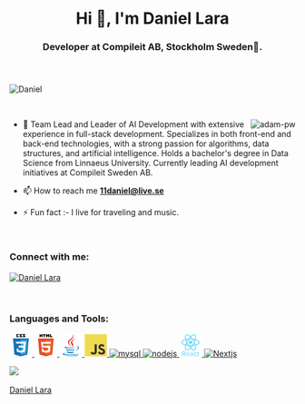 <h1 align="center">Hi 👋, I'm Daniel Lara</h1>
<h3 align="center">Developer at Compileit AB, Stockholm Sweden🌟.</h3>

<br>

<p align="right"> <h3></h3> <img src="https://komarev.com/ghpvc/?username=slowman1&label=Profile%20views&color=0e75b6&style=flat"
    alt="Daniel" /> 
  </p>

<br>

<p><img align="right" src="https://github.com/Adam-pw/Adam-pw/blob/main/animation_500_kxa883sd.gif" alt="adam-pw" /></p>


- 🌱  Team Lead and Leader of AI Development with extensive experience in full-stack development. Specializes in both front-end and back-end technologies, with a strong passion for algorithms, data structures, and artificial intelligence. Holds a bachelor's degree in Data Science from Linnaeus University. Currently leading AI development initiatives at Compileit Sweden AB.


- 📫 How to reach me **11daniel@live.se**

- ⚡ Fun fact :- I live for traveling and music.

<br>

<h3 align="left">Connect with me:</h3>
<p align="left">
  <a href="https://www.linkedin.com/in/daniel-lara-92bb19242/" target="blank"><img align="center"
      src="https://raw.githubusercontent.com/rahuldkjain/github-profile-readme-generator/master/src/images/icons/Social/linked-in-alt.svg"
      alt="Daniel Lara" height="30" width="40" /></a>
 
</p>

<br>

<h3 align="left">Languages and Tools:</h3>
<p align="left">
<a href="https://www.w3schools.com/css/" target="_blank"
    rel="noreferrer"> <img
      src="https://raw.githubusercontent.com/devicons/devicon/master/icons/css3/css3-original-wordmark.svg" alt="css3"
      width="40" height="40" /> </a> <a href="https://www.w3.org/html/" target="_blank" rel="noreferrer"> <img
      src="https://raw.githubusercontent.com/devicons/devicon/master/icons/html5/html5-original-wordmark.svg"
      alt="html5" width="40" height="40" /> </a> <a href="https://www.java.com" target="_blank" rel="noreferrer"> <img
      src="https://raw.githubusercontent.com/devicons/devicon/master/icons/java/java-original.svg" alt="java" width="40"
      height="40" /> </a> <a href="https://developer.mozilla.org/en-US/docs/Web/JavaScript" target="_blank"
    rel="noreferrer"> <img
      src="https://raw.githubusercontent.com/devicons/devicon/master/icons/javascript/javascript-original.svg"
      alt="javascript" width="40" height="40" />  <a href="https://www.mysql.com/" target="_blank" rel="noreferrer"> <img
      src="https://cdn.jsdelivr.net/gh/devicons/devicon/icons/mysql/mysql-original-wordmark.svg"
      alt="mysql" width="40" height="40" /> </a> </a> <a href="https://nodejs.org" target="_blank" rel="noreferrer"> <img
      src="https://cdn.jsdelivr.net/gh/devicons/devicon/icons/nodejs/nodejs-original.svg"
      alt="nodejs" width="40" height="40" /> </a> </a> <a href="https://reactjs.org/" target="_blank" rel="noreferrer"> <img
      src="https://raw.githubusercontent.com/devicons/devicon/master/icons/react/react-original-wordmark.svg"
      alt="react" width="40" height="40" /> </a>
   <a href="https://nextjs/" target="_blank" rel="noreferrer"> <img
      src="https://cdn.jsdelivr.net/gh/devicons/devicon/icons/nextjs/nextjs-line.svg"
      alt="Nextjs" width="40" height="40" color="white"/>
  </a>
  
  

</p>

<img src="https://github-readme-stats.vercel.app/api/top-langs?username=dannelara&layout=compact"/>

<br>


[Daniel Lara](https://github.com/dannelara)
